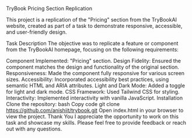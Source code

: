 TryBook Pricing Section Replication

This project is a replication of the "Pricing" section from the TryBookAI website, created as part of a task to demonstrate responsive, accessible, and user-friendly design.

Task Description
The objective was to replicate a feature or component from the TryBookAI homepage, focusing on the following requirements:

Component Implemented: "Pricing" section.
Design Fidelity: Ensured the component matches the design and functionality of the original section.
Responsiveness: Made the component fully responsive for various screen sizes.
Accessibility: Incorporated accessibility best practices, using semantic HTML and ARIA attributes.
Light and Dark Mode: Added a toggle for light and dark mode.
CSS Framework: Used Tailwind CSS for styling.
Interactivity: Implemented interactivity with vanilla JavaScript.
Installation
Clone the repository:
bash
Copy code
git clone https://github.com/anishiit/trybook.git
Open index.html in your browser to view the project.
Thank You
I appreciate the opportunity to work on this task and showcase my skills. Please feel free to provide feedback or reach out with any questions.
